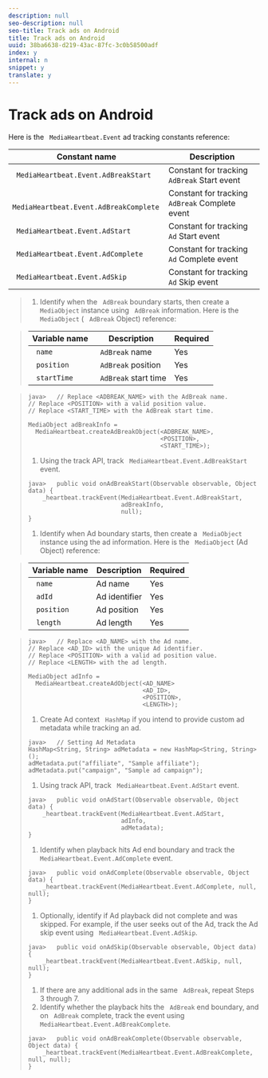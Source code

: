 ```yaml
---
description: null
seo-description: null
seo-title: Track ads on Android
title: Track ads on Android
uuid: 38ba6638-d219-43ac-87fc-3c0b58500adf
index: y
internal: n
snippet: y
translate: y
---
```


# Track ads on Android

Here is the ` MediaHeartbeat.Event` ad tracking constants reference: 



|  Constant name  | Description  |
|---|---|
|  ` MediaHeartbeat.Event.AdBreakStart`  | Constant for tracking ` AdBreak` Start event  |
|  ` MediaHeartbeat.Event.AdBreakComplete`  | Constant for tracking ` AdBreak` Complete event  |
|  ` MediaHeartbeat.Event.AdStart`  | Constant for tracking ` Ad` Start event  |
|  ` MediaHeartbeat.Event.AdComplete`  | Constant for tracking ` Ad` Complete event  |
|  ` MediaHeartbeat.Event.AdSkip`  | Constant for tracking ` Ad` Skip event  |


>1. Identify when the ` AdBreak` boundary starts, then create a ` MediaObject` instance using ` AdBreak` information.
>   Here is the ` MediaObject` ( ` AdBreak` Object) reference: 



>   |  Variable name  | Description  | Required  |
>   |---|---|---|
>   |  ` name`  | ` AdBreak` name  | Yes  |
>   |  ` position`  | ` AdBreak` position  | Yes  |
>   |  ` startTime`  | ` AdBreak` start time  | Yes  |

>
>   ```
>   java>   // Replace <ADBREAK_NAME> with the AdBreak name. 
>   // Replace <POSITION> with a valid position value. 
>   // Replace <START_TIME> with the AdBreak start time.  
>    
>   MediaObject adBreakInfo =  
>     MediaHeartbeat.createAdBreakObject(<ADBREAK_NAME>,  
>                                        <POSITION>,  
>                                        <START_TIME>);
>   ```
>
>1. Using the track API, track ` MediaHeartbeat.Event.AdBreakStart` event.
>
>   ```
>   java>   public void onAdBreakStart(Observable observable, Object data) {  
>       _heartbeat.trackEvent(MediaHeartbeat.Event.AdBreakStart,  
>                             adBreakInfo,  
>                             null); 
>   } 
>   
>   ```
>
>1. Identify when Ad boundary starts, then create a ` MediaObject` instance using the ad information.
>   Here is the ` MediaObject` (Ad Object) reference: 

>   |  Variable name  | Description  | Required  |
>   |---|---|---|
>   |  ` name`  | Ad name  | Yes  |
>   |  ` adId`  | Ad identifier  | Yes  |
>   |  ` position`  | Ad position  | Yes  |
>   |  ` length`  | Ad length  | Yes  |

>
>   ```
>   java>   // Replace <AD_NAME> with the Ad name. 
>   // Replace <AD_ID> with the unique Ad identifier. 
>   // Replace <POSITION> with a valid ad position value. 
>   // Replace <LENGTH> with the ad length.  
>    
>   MediaObject adInfo =  
>     MediaHeartbeat.createAdObject(<AD_NAME> 
>                                   <AD_ID>,  
>                                   <POSITION>,  
>                                   <LENGTH>);
>   ```
>
>1. Create Ad context ` HashMap` if you intend to provide custom ad metadata while tracking an ad.
>
>   ```
>   java>   // Setting Ad Metadata 
>   HashMap<String, String> adMetadata = new HashMap<String, String>(); 
>   adMetadata.put("affiliate", "Sample affiliate"); 
>   adMetadata.put("campaign", "Sample ad campaign");
>   ```
>
>1. Using track API, track ` MediaHeartbeat.Event.AdStart` event.
>
>   ```
>   java>   public void onAdStart(Observable observable, Object data) {  
>       _heartbeat.trackEvent(MediaHeartbeat.Event.AdStart,  
>                             adInfo,  
>                             adMetadata); 
>   }
>   ```
>
>1. Identify when playback hits Ad end boundary and track the ` MediaHeartbeat.Event.AdComplete` event.
>
>   ```
>   java>   public void onAdComplete(Observable observable, Object data) {  
>       _heartbeat.trackEvent(MediaHeartbeat.Event.AdComplete, null, null); 
>   }
>   ```
>
>1. Optionally, identify if Ad playback did not complete and was skipped.
>   For example, if the user seeks out of the Ad, track the Ad skip event using ` MediaHeartbeat.Event.AdSkip`. 
>
>   ```
>   java>   public void onAdSkip(Observable observable, Object data) {  
>       _heartbeat.trackEvent(MediaHeartbeat.Event.AdSkip, null, null); 
>   }
>   ```
>
>1. If there are any additional ads in the same ` AdBreak`, repeat Steps 3 through 7.
>1. Identify whether the playback hits the ` AdBreak` end boundary, and on ` AdBreak` complete, track the event using ` MediaHeartbeat.Event.AdBreakComplete`.
>
>   ```
>   java>   public void onAdBreakComplete(Observable observable, Object data) {  
>       _heartbeat.trackEvent(MediaHeartbeat.Event.AdBreakComplete, null, null); 
>   }
>   ```
>
